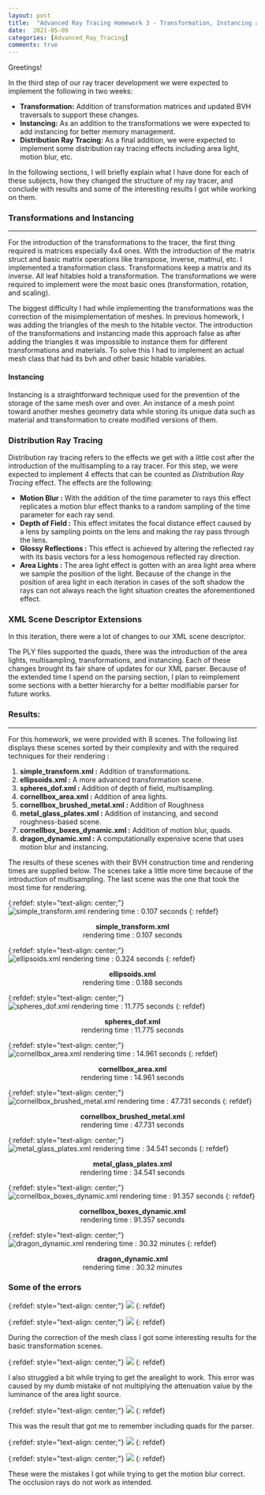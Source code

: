 ```yaml
---
layout: post
title:  "Advanced Ray Tracing Homework 3 - Transformation, Instancing and Distribution Ray Tracing"
date:  2021-05-09
categories: [Advanced_Ray_Tracing]
comments: true
---
```


Greetings!

In the third step of our ray tracer development we were expected to implement the following in two weeks:
- **Transformation:** Addition of transformation matrices and updated BVH traversals to support these changes.
- **Instancing:** As an addition to the transformations we were expected to add instancing for better memory management.
- **Distribution Ray Tracing:** As a final addition, we were expected to implement some distribution ray tracing effects including area light, motion blur, etc.

In the following sections, I will briefly explain what I have done for each of these subjects, how they changed the structure of my ray tracer, and conclude with results and some of the interesting results I got while working on them.

### Transformations and Instancing
______________________________
For the introduction of the transformations to the tracer, the first thing required is matrices especially 4x4 ones. With the introduction of the matrix struct and basic matrix operations like transpose, inverse, matmul, etc. I implemented a transformation class. Transformations keep a matrix and its inverse. All leaf hitables hold a transformation. The transformations we were required to implement were the most basic ones (transformation, rotation, and scaling).

The biggest difficulty I had while implementing the transformations was the correction of the misimplementation of meshes. In previous homework, I was adding the triangles of the mesh to the hitable vector. The introduction of the transformations and instancing made this approach false as after adding the triangles it was impossible to instance them for different transformations and materials. To solve this I had to implement an actual mesh class that had its bvh and other basic hitable variables.

#### Instancing 

Instancing is a straightforward technique used for the prevention of the storage of the same mesh over and over. An instance of a mesh point toward another meshes geometry data while storing its unique data such as material and transformation to create modified versions of them.

### Distribution Ray Tracing

Distribution ray tracing refers to the effects we get with a little cost after the introduction of the multisampling to a ray tracer. For this step, we were expected to implement 4 effects that can be counted as *Distribution Ray Tracing* effect. The effects are the following:

- **Motion Blur :** With the addition of the time parameter to rays this effect replicates a motion blur effect thanks to a random sampling of the time parameter for each ray send.
- **Depth of Field :** This effect imitates the focal distance effect caused by a lens by sampling points on the lens and making the ray pass through the lens.
- **Glossy Reflections :** This effect is achieved by altering the reflected ray with its basis vectors for a less homogenous reflected ray direction.
- **Area Lights :** The area light effect is gotten with an area light area where we sample the position of the light. Because of the change in the position of area light in each iteration in cases of the soft shadow the rays can not always reach the light situation creates the aforementioned effect.


### XML Scene Descriptor Extensions

In this iteration, there were a lot of changes to our XML scene descriptor.

The PLY files supported the quads, there was the introduction of the area lights, multisampling, transformations, and instancing. Each of these changes brought its fair share of updates for our XML parser. Because of the extended time I spend on the parsing section, I plan to reimplement some sections with a better hierarchy for a better modifiable parser for future works.

### Results:
_______________________________

For this homework, we were provided with 8 scenes. The following list displays these scenes sorted by their complexity and with the required techniques for their rendering :
1. **simple_transform.xml :** Addition of transformations.
2. **ellipsoids.xml :** A more advanced transformation scene.
3. **spheres_dof.xml :** Addition of depth of field, multisampling.
4. **cornellbox_area.xml :** Addition of area lights.
5. **cornellbox_brushed_metal.xml :** Addition of Roughness
6. **metal_glass_plates.xml :** Addition of instancing, and second roughness-based scene.
7. **cornellbox_boxes_dynamic.xml :** Addition of motion blur, quads.
8. **dragon_dynamic.xml :** A computationally expensive scene that uses motion blur and instancing.

The results of these scenes with their BVH construction time and rendering times are supplied below. The scenes take a little more time because of the introduction of multisampling. The last scene was the one that took the most time for rendering.

{:refdef: style="text-align: center;"}
![simple_transform.xml rendering time : 0.107 seconds](/assets/img/advanced_ray_tracing_hw3/final/simple_transform.png)
{: refdef}
<center><b> simple_transform.xml </b></center>
<center>rendering time : 0.107 seconds </center>

{:refdef: style="text-align: center;"}
![ellipsoids.xml rendering time : 0.324 seconds](/assets/img/advanced_ray_tracing_hw3/final/ellipsoids.png)
{: refdef}
<center><b> ellipsoids.xml </b></center>
<center>rendering time : 0.188 seconds </center>

{:refdef: style="text-align: center;"}
![spheres_dof.xml rendering time : 11.775 seconds](/assets/img/advanced_ray_tracing_hw3/final/spheres_dof.png)
{: refdef}
<center><b> spheres_dof.xml </b></center>
<center>rendering time : 11.775 seconds </center>

{:refdef: style="text-align: center;"}
![cornellbox_area.xml rendering time : 14.961 seconds](/assets/img/advanced_ray_tracing_hw3/final/cornellbox_area.png)
{: refdef}
<center><b> cornellbox_area.xml </b></center>
<center>rendering time : 14.961 seconds </center>

{:refdef: style="text-align: center;"}
![cornellbox_brushed_metal.xml rendering time : 47.731 seconds](/assets/img/advanced_ray_tracing_hw3/final/cornellbox_brushed_metal.png)
{: refdef}
<center><b> cornellbox_brushed_metal.xml </b></center>
<center>rendering time : 47.731 seconds </center>

{:refdef: style="text-align: center;"}
![metal_glass_plates.xml rendering time : 34.541 seconds](/assets/img/advanced_ray_tracing_hw3/final/metal_glass_plates.png)
{: refdef}
<center><b> metal_glass_plates.xml </b></center>
<center>rendering time : 34.541 seconds </center>

{:refdef: style="text-align: center;"}
![cornellbox_boxes_dynamic.xml rendering time : 91.357 seconds](/assets/img/advanced_ray_tracing_hw3/final/cornellbox_boxes_dynamic.png)
{: refdef}
<center><b> cornellbox_boxes_dynamic.xml </b></center>
<center>rendering time : 91.357 seconds </center>

{:refdef: style="text-align: center;"}
![dragon_dynamic.xml rendering time : 30.32 minutes](/assets/img/advanced_ray_tracing_hw3/final/dragon_dynamic.png)
{: refdef}
<center><b> dragon_dynamic.xml </b></center>
<center>rendering time : 30.32 minutes </center>

### Some of the errors

{:refdef: style="text-align: center;"}
![](/assets/img/advanced_ray_tracing_hw3/simple_transform.png)
{: refdef}

{:refdef: style="text-align: center;"}
![](/assets/img/advanced_ray_tracing_hw3/ellipsoids.png)
{: refdef}

During the correction of the mesh class I got some interesting results for the basic transformation scenes.

{:refdef: style="text-align: center;"}
![](/assets/img/advanced_ray_tracing_hw3/cornellbox_area.png)
{: refdef}

I also struggled a bit while trying to get the arealight to work. This error was caused by my dumb mistake of not multiplying the attenuation value by the luminance of the area light source.


{:refdef: style="text-align: center;"}
![](/assets/img/advanced_ray_tracing_hw3/cornellbox_boxes_dynamic.png)
{: refdef}

This was the result that got me to remember including quads for the parser.


{:refdef: style="text-align: center;"}
![](/assets/img/advanced_ray_tracing_hw3/darkcorn.png)
{: refdef}

{:refdef: style="text-align: center;"}
![](/assets/img/advanced_ray_tracing_hw3/darkdargon.png)
{: refdef}

These were the mistakes I got while trying to get the motion blur correct. The occlusion rays do not work as intended.